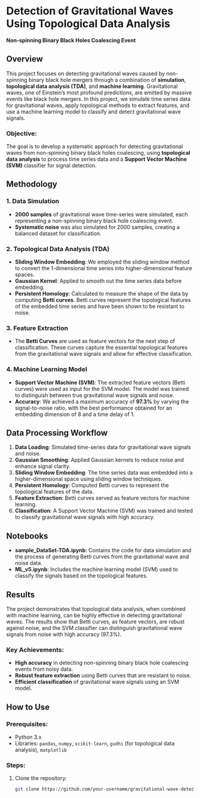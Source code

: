 # Detection of Gravitational Waves Using Topological Data Analysis  
**Non-spinning Binary Black Holes Coalescing Event**

## Overview

This project focuses on detecting gravitational waves caused by non-spinning binary black hole mergers through a combination of **simulation**, **topological data analysis (TDA)**, and **machine learning**. Gravitational waves, one of Einstein’s most profound predictions, are emitted by massive events like black hole mergers. In this project, we simulate time series data for gravitational waves, apply topological methods to extract features, and use a machine learning model to classify and detect gravitational wave signals.

### Objective:
The goal is to develop a systematic approach for detecting gravitational waves from non-spinning binary black holes coalescing, using **topological data analysis** to process time series data and a **Support Vector Machine (SVM)** classifier for signal detection.

## Methodology

### 1. Data Simulation
- **2000 samples** of gravitational wave time-series were simulated, each representing a non-spinning binary black hole coalescing event.
- **Systematic noise** was also simulated for 2000 samples, creating a balanced dataset for classification.

### 2. Topological Data Analysis (TDA)
- **Sliding Window Embedding**: We employed the sliding window method to convert the 1-dimensional time series into higher-dimensional feature spaces.
- **Gaussian Kernel**: Applied to smooth out the time series data before embedding.
- **Persistent Homology**: Calculated to measure the shape of the data by computing **Betti curves**. Betti curves represent the topological features of the embedded time series and have been shown to be resistant to noise.
  
### 3. Feature Extraction
- The **Betti Curves** are used as feature vectors for the next step of classification. These curves capture the essential topological features from the gravitational wave signals and allow for effective classification.

### 4. Machine Learning Model
- **Support Vector Machine (SVM)**: The extracted feature vectors (Betti curves) were used as input for the SVM model. The model was trained to distinguish between true gravitational wave signals and noise.
- **Accuracy**: We achieved a maximum accuracy of **97.3%** by varying the signal-to-noise ratio, with the best performance obtained for an embedding dimension of 8 and a time delay of 1.

## Data Processing Workflow

1. **Data Loading**: Simulated time-series data for gravitational wave signals and noise.
2. **Gaussian Smoothing**: Applied Gaussian kernels to reduce noise and enhance signal clarity.
3. **Sliding Window Embedding**: The time series data was embedded into a higher-dimensional space using sliding window techniques.
4. **Persistent Homology**: Computed Betti curves to represent the topological features of the data.
5. **Feature Extraction**: Betti curves served as feature vectors for machine learning.
6. **Classification**: A Support Vector Machine (SVM) was trained and tested to classify gravitational wave signals with high accuracy.

## Notebooks

- **sample_DataSet-TDA.ipynb**: Contains the code for data simulation and the process of generating Betti curves from the gravitational wave and noise data.
- **ML_v5.ipynb**: Includes the machine learning model (SVM) used to classify the signals based on the topological features.

## Results

The project demonstrates that topological data analysis, when combined with machine learning, can be highly effective in detecting gravitational waves. The results show that Betti curves, as feature vectors, are robust against noise, and the SVM classifier can distinguish gravitational wave signals from noise with high accuracy (97.3%).

### Key Achievements:
- **High accuracy** in detecting non-spinning binary black hole coalescing events from noisy data.
- **Robust feature extraction** using Betti curves that are resistant to noise.
- **Efficient classification** of gravitational wave signals using an SVM model.

## How to Use

### Prerequisites:
- Python 3.x
- Libraries: `pandas`, `numpy`, `scikit-learn`, `gudhi` (for topological data analysis), `matplotlib`

### Steps:
1. Clone the repository:
   ```bash
   git clone https://github.com/your-username/gravitational-wave-detection.git
